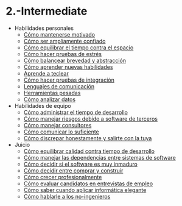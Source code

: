 # 2.-Intermediate

- Habilidades personales
	- [Cómo mantenerse motivado](Personal-Skills/01-How-to-Stay-Motivated.md)
	- [Cómo ser ampliamente confiado](Personal-Skills/02-How-to-be-Widely-Trusted.md)
	- [Cómo equilibrar el tiempo contra el espacio](Personal-Skills/03-How-to-Tradeoff-Time-vs-Space.md)
	- [Cómo hacer pruebas de estrés](Personal-Skills/04-How-to-Stress-Test.md)
	- [Cómo balancear brevedad y abstracción](Personal-Skills/05-How-to-Balance-Brevity-and-Abstraction.md)
	- [Cómo aprender nuevas habilidades](Personal-Skills/06-How-to-Learn-New-Skills.md)
	- [Aprende a teclear](Personal-Skills/07-Learn-to-Type.md)
	- [Cómo hacer pruebas de integración](Personal-Skills/08-How-to-Do-Integration-Testing.md)
	- [Lenguajes de comunicación](Personal-Skills/09-Communication-Languages.md)
	- [Herramientas pesadas](Personal-Skills/10-Heavy-Tools.md)
	- [Cómo analizar datos](Personal-Skills/11-How-to-analyze-data.md)
- Habilidades de equipo
	- [Cómo administrar el tiempo de desarrollo](Team-Skills/01-How-to-Manage-Development-Time.md)
	- [Cómo manejar riesgos debido a software de terceros](Team-Skills/02-How-to-Manage-Third-Party-Software-Risks.md)
	- [Cómo manejar consultores](Team-Skills/03-How-to-Manage-Consultants.md)
	- [Cómo comunicar lo suficiente](Team-Skills/04-How-to-Communicate-the-Right-Amount.md)
	- [Cómo discrepar honestamente y salirte con la tuya](Team-Skills/05-How-to-Disagree-Honestly-and-Get-Away-with-It.md)
- Juicio
	- [Cómo equilibrar calidad contra tiempo de desarrollo](Judgment/01-How-to-Tradeoff-Quality-Against-Development-Time.md)
	- [Cómo manejar las dependencias entre sistemas de software](Judgment/02-How-to-Manage-Software-System-Dependence.md)
	- [Cómo decidir si el software es muy inmaduro](Judgment/03-How-to-Decide-if-Software-is-Too-Immature.md)
	- [Cómo decidir entre comprar y construir](Judgment/04-How-to-Make-a-Buy-vs-Build-Decision.md)
	- [Cómo crecer profesionalmente](Judgment/05-How-to-Grow-Professionally.md)
	- [Cómo evaluar candidatos en entrevistas de empleo](Judgment/06-How-to-Evaluate-Interviewees.md)
	- [Cómo saber cuando aplicar informática elegante](Judgment/07-How-to-Know-When-to-Apply-Fancy-Computer-Science.md)
	- [Cómo hablarle a los no-ingenieros](Judgment/08-How-to-Talk-to-Non-Engineers.md)

